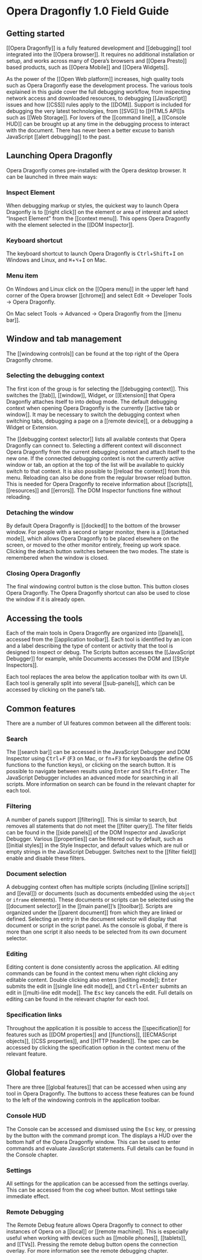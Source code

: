 # Opera Dragonfly 1.0 Field Guide

## Getting started

[[Opera Dragonfly]] is a fully featured development and [[debugging]] tool integrated into the [[Opera browser]]. It requires no additional installation or setup, and works across many of Opera’s browsers and [[Opera Presto]] based products, such as [[Opera Mobile]] and [[Opera Widgets]].

As the power of the [[Open Web platform]] increases, high quality tools such as Opera Dragonfly ease the development process. The various tools explained in this guide cover the full debugging workflow, from inspecting network access and downloaded resources, to debugging [[JavaScript]] issues and how [[CSS]] rules apply to the [[DOM]]. Support is included for debugging the very latest technologies, from [[SVG]] to [[HTML5 API]]s such as [[Web Storage]]. For lovers of the [[command line]], a [[Console HUD]] can be brought up at any time in the debugging process to interact with the document. There has never been a better excuse to banish JavaScript [[alert debugging]] to the past.

## Launching Opera Dragonfly

Opera Dragonfly comes pre-installed with the Opera desktop browser. It can be launched in three main ways:

### Inspect Element

When debugging markup or styles, the quickest way to launch Opera Dragonfly is to [[right click]] on the element or area of interest and select <q>Inspect Element</q> from the [[context menu]]. This opens Opera Dragonfly with the element selected in the [[DOM Inspector]].

### Keyboard shortcut

The keyboard shortcut to launch Opera Dragonfly is <kbd>Ctrl</kbd>+<kbd>Shift</kbd>+<kbd>I</kbd> on Windows and Linux, and <kbd>⌘</kbd>+<kbd>⌥</kbd>+<kbd>I</kbd> on Mac.

### Menu item

On Windows and Linux click on the [[Opera menu]] in the upper left hand corner of the Opera browser [[chrome]] and select Edit → Developer Tools → Opera Dragonfly.

On Mac select Tools → Advanced → Opera Dragonfly from the [[menu bar]].

## Window and tab management

The [[windowing controls]] can be found at the top right of the Opera Dragonfly chrome. 

### Selecting the debugging context

The first icon of the group is for selecting the [[debugging context]]. This switches the [[tab]], [[window]], Widget, or [[Extension]] that Opera Dragonfly attaches itself to into debug mode. The default debugging context when opening Opera Dragonfly is the currently [[active tab or window]]. It may be necessary to switch the debugging context when switching tabs, debugging a page on a [[remote device]], or a debugging a Widget or Extension. 

The [[debugging context selector]] lists all available contexts that Opera Dragonfly can connect to. Selecting a different context will disconnect Opera Dragonfly from the current debugging context and attach itself to the new one. If the connected debugging context is not the currently active window or tab, an option at the top of the list will be available to quickly switch to that context. It is also possible to [[reload the context]] from this menu. Reloading can also be done from the regular browser reload button. This is needed for Opera Dragonfly to receive information about [[scripts]], [[resources]] and [[errors]]. The DOM Inspector functions fine without reloading.

### Detaching the window

By default Opera Dragonfly is [[docked]] to the bottom of the browser window. For people with a second or larger monitor, there is a [[detached mode]], which allows Opera Dragonfly to be placed elsewhere on the screen, or moved to the other monitor entirely, freeing up work space. Clicking the detach button switches between the two modes. The state is remembered when the window is closed.

### Closing Opera Dragonfly

The final windowing control button is the close button. This button closes Opera Dragonfly. The Opera Dragonfly shortcut can also be used to close the window if it is already open.

## Accessing the tools

Each of the main tools in Opera Dragonfly are organized into [[panels]], accessed from the [[application toolbar]]. Each tool is identified by an icon and a label describing the type of content or activity that the tool is designed to inspect or debug. The Scripts button accesses the [[JavaScript Debugger]] for example, while Documents accesses the DOM and [[Style Inspectors]].

Each tool replaces the area below the application toolbar with its own UI. Each tool is generally split into several [[sub-panels]], which can be accessed by clicking on the panel’s tab. 

## Common features

There are a number of UI features common between all the different tools:

### Search

The [[search bar]] can be accessed in the JavaScript Debugger and DOM Inspector using <kbd>Ctrl</kbd>+<kbd>F</kbd> (<kbd>F3</kbd> on Mac, or <kbd>fn</kbd>+<kbd>F3</kbd> for keyboards the define OS functions to the function keys), or clicking on the search button. It is possible to navigate between results using <kbd>Enter</kbd> and <kbd>Shift</kbd>+<kbd>Enter</kbd>. The JavaScript Debugger includes an advanced mode for searching in all scripts. More information on search can be found in the relevant chapter for each tool.

### Filtering

A number of panels support [[filtering]]. This is similar to search, but removes all statements that do not meet the [[filter query]]. The filter fields can be found in the [[side panels]] of the DOM Inspector and JavaScript Debugger. Various [[properties]] can be filtered out by default, such as [[initial styles]] in the Style Inspector, and default values which are null or empty strings in the JavaScript Debugger. Switches next to the [[filter field]] enable and disable these filters. 

### Document selection

A debugging context often has multiple scripts (including [[inline scripts]] and [[eval]]) or documents (such as documents embedded using the <code>object</code> or <code>iframe</code> elements). These documents or scripts can be selected using the [[document selector]] in the [[main panel]]’s [[toolbar]]. Scripts are organized under the [[parent document]] from which they are linked or defined. Selecting an entry in the document selector will display that document or script in the script panel. As the console is global, if there is more than one script it also needs to be selected from its own document selector. 

### Editing

Editing content is done consistently across the application. All editing commands can be found in the context menu when right clicking any editable content. Double clicking also enters [[editing mode]]; <kbd>Enter</kbd> submits the edit in [[single line edit mode]], and <kbd>Ctrl</kbd>+<kbd>Enter</kbd> submits an edit in [[multi-line edit mode]]. The <kbd>Esc</kbd> key cancels the edit. Full details on editing can be found in the relevant chapter for each tool.

### Specification links

Throughout the application it is possible to access the [[specification]] for features such as [[DOM properties]] and [[functions]], [[ECMAScript objects]], [[CSS properties]], and [[HTTP headers]]. The spec can be accessed by clicking the specification option in the context menu of the relevant feature. 

## Global features

There are three [[global features]] that can be accessed when using any tool in Opera Dragonfly. The buttons to access these features can be found to the left of the windowing controls in the application toolbar.

### Console HUD

The Console can be accessed and dismissed using the <kbd>Esc</kbd> key, or pressing by the button with the command prompt icon. The displays a HUD over the bottom half of the Opera Dragonfly window. This can be used to enter commands and evaluate JavaScript statements. Full details can be found in the Console chapter.

### Settings

All settings for the application can be accessed from the settings overlay. This can be accessed from the cog wheel button. Most settings take immediate effect. 

### Remote Debugging

The Remote Debug feature allows Opera Dragonfly to connect to other instances of Opera on a [[local]] or [[remote machine]]. This is especially useful when working with devices such as [[mobile phones]], [[tablets]], and [[TVs]]. Pressing the remote debug button opens the connection overlay. For more information see the remote debugging chapter.